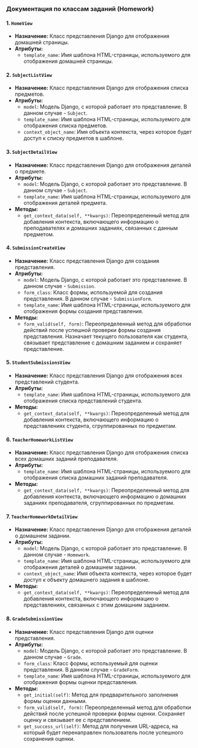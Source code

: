 ### Документация по классам заданий (Homework)

#### 1. `HomeView`

- **Назначение:** Класс представления Django для отображения домашней страницы.
- **Атрибуты:**
    - `template_name`: Имя шаблона HTML-страницы, используемого для отображения домашней страницы.

#### 2. `SubjectListView`

- **Назначение:** Класс представления Django для отображения списка предметов.
- **Атрибуты:**
    - `model`: Модель Django, с которой работает это представление. В данном случае - `Subject`.
    - `template_name`: Имя шаблона HTML-страницы, используемого для отображения списка предметов.
    - `context_object_name`: Имя объекта контекста, через которое будет доступ к списку предметов в шаблоне.

#### 3. `SubjectDetailView`

- **Назначение:** Класс представления Django для отображения деталей о предмете.
- **Атрибуты:**
    - `model`: Модель Django, с которой работает это представление. В данном случае - `Subject`.
    - `template_name`: Имя шаблона HTML-страницы, используемого для отображения деталей предмета.
- **Методы:**
    - `get_context_data(self, **kwargs)`: Переопределенный метод для добавления контекста, включающего информацию о
      преподавателях и домашних заданиях, связанных с данным предметом.

#### 4. `SubmissionCreateView`

- **Назначение:** Класс представления Django для создания представления.
- **Атрибуты:**
    - `model`: Модель Django, с которой работает это представление. В данном случае - `Submission`.
    - `form_class`: Класс формы, используемой для создания представления. В данном случае - `SubmissionForm`.
    - `template_name`: Имя шаблона HTML-страницы, используемого для отображения формы создания представления.
- **Методы:**
    - `form_valid(self, form)`: Переопределенный метод для обработки действий после успешной проверки формы создания
      представления. Назначает текущего пользователя как студента, связывает представление с домашним заданием и
      сохраняет представление.

#### 5. `StudentSubmissionsView`

- **Назначение:** Класс представления Django для отображения всех представлений студента.
- **Атрибуты:**
    - `template_name`: Имя шаблона HTML-страницы, используемого для отображения списка представлений студента.
- **Методы:**
    - `get_context_data(self, **kwargs)`: Переопределенный метод для добавления контекста, включающего информацию о
      представлениях студента, сгруппированных по предметам.

#### 6. `TeacherHomeworkListView`

- **Назначение:** Класс представления Django для отображения списка всех домашних заданий преподавателя.
- **Атрибуты:**
    - `template_name`: Имя шаблона HTML-страницы, используемого для отображения списка домашних заданий преподавателя.
- **Методы:**
    - `get_context_data(self, **kwargs)`: Переопределенный метод для добавления контекста, включающего информацию о
      домашних заданиях преподавателя, сгруппированных по предметам.

#### 7. `TeacherHomeworkDetailView`

- **Назначение:** Класс представления Django для отображения деталей о домашнем задании.
- **Атрибуты:**
    - `model`: Модель Django, с которой работает это представление. В данном случае - `Homework`.
    - `template_name`: Имя шаблона HTML-страницы, используемого для отображения деталей о домашнем задании.
    - `context_object_name`: Имя объекта контекста, через которое будет доступ к объекту домашнего задания в шаблоне.
- **Методы:**
    - `get_context_data(self, **kwargs)`: Переопределенный метод для добавления контекста, включающего информацию о
      представлениях, связанных с этим домашним заданием.

#### 8. `GradeSubmissionView`

- **Назначение:** Класс представления Django для оценки представления.
- **Атрибуты:**
    - `model`: Модель Django, с которой работает это представление. В данном случае - `Grade`.
    - `form_class`: Класс формы, используемый для оценки представления. В данном случае - `GradeForm`.
    - `template_name`: Имя шаблона HTML-страницы, используемого для отображения формы оценки представления.
- **Методы:**
    - `get_initial(self)`: Метод для предварительного заполнения формы оценки данными.
    - `form_valid(self, form)`: Переопределенный метод для обработки действий после успешной проверки формы оценки.
      Сохраняет оценку и связывает ее с представлением.
    - `get_success_url(self)`: Метод для получения URL-адреса, на который будет перенаправлен пользователь после
      успешного сохранения оценки.